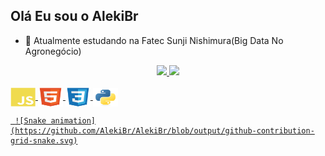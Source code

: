 ## Olá Eu sou o AlekiBr


- 🌱 Atualmente estudando na Fatec Sunji Nishimura(Big Data No Agronegócio)

<div align="center">
  <a href="https://github.com/AlekiBr">
  <img height="170em" src="https://github-readme-stats.vercel.app/api?username=AlekiBr&show_icons=true&theme=dark&include_all_commits=true&count_private=true"/>
  <img height="170em" src="https://github-readme-stats.vercel.app/api/top-langs/?username=AlekiBr&layout=compact&langs_count=7&theme=dark"/>
</div>
  <div style="display: inline_block"><br>
  <img align="center" alt="Rafa-Js" height="30" width="40" src="https://raw.githubusercontent.com/devicons/devicon/master/icons/javascript/javascript-plain.svg">
  <img align="center" alt="Rafa-HTML" height="30" width="40" src="https://raw.githubusercontent.com/devicons/devicon/master/icons/html5/html5-original.svg">
  <img align="center" alt="Rafa-CSS" height="30" width="40" src="https://raw.githubusercontent.com/devicons/devicon/master/icons/css3/css3-original.svg">
  <img align="center" alt="Rafa-Python" height="30" width="40" src="https://raw.githubusercontent.com/devicons/devicon/master/icons/python/python-original.svg">






     ![Snake animation](https://github.com/AlekiBr/AlekiBr/blob/output/github-contribution-grid-snake.svg)
    
    
